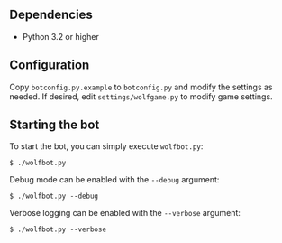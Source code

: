 Dependencies
------------

- Python 3.2 or higher

Configuration
-------------

Copy `botconfig.py.example` to `botconfig.py` and modify the settings as needed.
If desired, edit `settings/wolfgame.py` to modify game settings.

Starting the bot
----------------

To start the bot, you can simply execute `wolfbot.py`:

    $ ./wolfbot.py

Debug mode can be enabled with the `--debug` argument:

    $ ./wolfbot.py --debug

Verbose logging can be enabled with the `--verbose` argument:

    $ ./wolfbot.py --verbose
